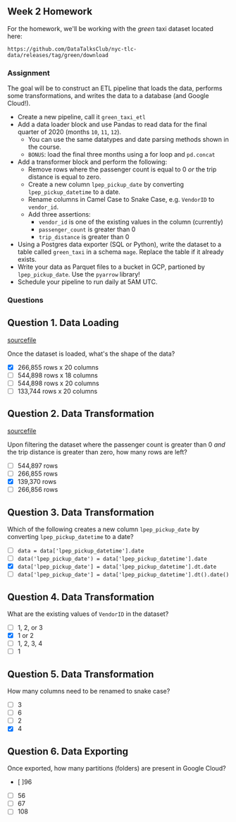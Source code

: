 ## Week 2 Homework

For the homework, we'll be working with the _green_ taxi dataset located here:

`https://github.com/DataTalksClub/nyc-tlc-data/releases/tag/green/download`

### Assignment

The goal will be to construct an ETL pipeline that loads the data, performs some transformations, and writes the data to a database (and Google Cloud!).

- Create a new pipeline, call it `green_taxi_etl`
- Add a data loader block and use Pandas to read data for the final quarter of 2020 (months `10`, `11`, `12`).
  - You can use the same datatypes and date parsing methods shown in the course.
  - `BONUS`: load the final three months using a for loop and `pd.concat`
- Add a transformer block and perform the following:
  - Remove rows where the passenger count is equal to 0 _or_ the trip distance is equal to zero.
  - Create a new column `lpep_pickup_date` by converting `lpep_pickup_datetime` to a date.
  - Rename columns in Camel Case to Snake Case, e.g. `VendorID` to `vendor_id`.
  - Add three assertions:
    - `vendor_id` is one of the existing values in the column (currently)
    - `passenger_count` is greater than 0
    - `trip_distance` is greater than 0
- Using a Postgres data exporter (SQL or Python), write the dataset to a table called `green_taxi` in a schema `mage`. Replace the table if it already exists.
- Write your data as Parquet files to a bucket in GCP, partioned by `lpep_pickup_date`. Use the `pyarrow` library!
- Schedule your pipeline to run daily at 5AM UTC.

### Questions

## Question 1. Data Loading

[sourcefile](./mage/magic-zoomcamp/data_loaders/extract.py)

Once the dataset is loaded, what's the shape of the data?

- [x] 266,855 rows x 20 columns
- [ ] 544,898 rows x 18 columns
- [ ] 544,898 rows x 20 columns
- [ ] 133,744 rows x 20 columns

## Question 2. Data Transformation

[sourcefile](./mage/magic-zoomcamp/transformers/transform.py)

Upon filtering the dataset where the passenger count is greater than 0 _and_ the trip distance is greater than zero, how many rows are left?

- [ ] 544,897 rows
- [ ] 266,855 rows
- [x] 139,370 rows
- [ ] 266,856 rows

## Question 3. Data Transformation

Which of the following creates a new column `lpep_pickup_date` by converting `lpep_pickup_datetime` to a date?

- [ ] `data = data['lpep_pickup_datetime'].date`
- [ ] `data('lpep_pickup_date') = data['lpep_pickup_datetime'].date`
- [x] `data['lpep_pickup_date'] = data['lpep_pickup_datetime'].dt.date`
- [ ] `data['lpep_pickup_date'] = data['lpep_pickup_datetime'].dt().date()`

## Question 4. Data Transformation

What are the existing values of `VendorID` in the dataset?

- [ ] 1, 2, or 3
- [x] 1 or 2
- [ ] 1, 2, 3, 4
- [ ] 1

## Question 5. Data Transformation

How many columns need to be renamed to snake case?

- [ ] 3
- [ ] 6
- [ ] 2
- [x] 4

## Question 6. Data Exporting

Once exported, how many partitions (folders) are present in Google Cloud?

- [ ]96
- [ ] 56
- [ ] 67
- [ ] 108